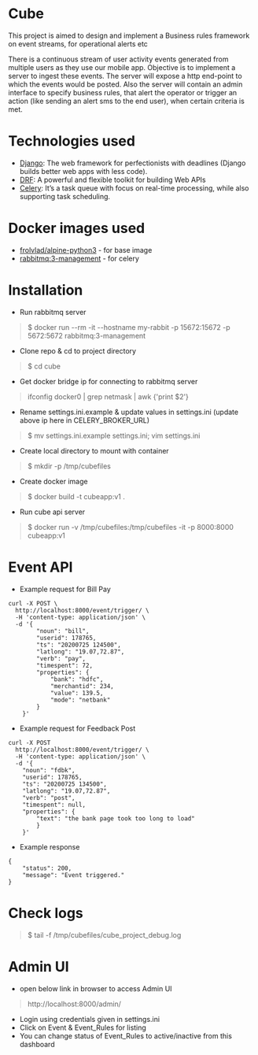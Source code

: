 # Cube
This project is aimed to design and implement a Business rules framework on event streams, for operational alerts etc

There is a continuous stream of user activity events generated from multiple users as they use our mobile app. Objective is to implement a server to ingest these events. The server will expose a http end-point to which the events would be posted. Also the server will contain an admin interface to specify business rules, that alert the operator or trigger an action (like sending an alert sms to the end user), when certain criteria is met.


# Technologies used
- [Django](https://www.djangoproject.com/): The web framework for perfectionists with deadlines (Django builds better web apps with less code).
- [DRF](https://www.django-rest-framework.org/): A powerful and flexible toolkit for building Web APIs
- [Celery](https://docs.celeryproject.org/en/stable/): It’s a task queue with focus on real-time processing, while also supporting task scheduling.

# Docker images used
- [frolvlad/alpine-python3](https://hub.docker.com/r/frolvlad/alpine-python3) - for base image
- [rabbitmq:3-management](https://hub.docker.com/_/rabbitmq) - for celery

# Installation
- Run rabbitmq server
> $ docker run --rm -it --hostname my-rabbit -p 15672:15672 -p 5672:5672 rabbitmq:3-management
- Clone repo & cd to project directory
> $ cd cube
- Get docker bridge ip for connecting to rabbitmq server
> ifconfig docker0 | grep netmask | awk {'print $2'} 
- Rename settings.ini.example & update values in settings.ini (update above ip here in CELERY_BROKER_URL)
> $ mv settings.ini.example settings.ini; vim settings.ini
- Create local directory to mount with container
> $ mkdir -p /tmp/cubefiles
- Create docker image
> $ docker build -t cubeapp:v1 .
- Run cube api server
> $ docker run -v /tmp/cubefiles:/tmp/cubefiles -it -p 8000:8000 cubeapp:v1


# Event API
- Example request for Bill Pay
```
curl -X POST \
  http://localhost:8000/event/trigger/ \
  -H 'content-type: application/json' \
  -d '{
		"noun": "bill", 
		"userid": 178765, 
		"ts": "20200725 124500", 
		"latlong": "19.07,72.87", 
		"verb": "pay",
		"timespent": 72, 
		"properties": {
			"bank": "hdfc", 
			"merchantid": 234, 
			"value": 139.5, 
			"mode": "netbank"
		}
	}'
```
- Example request for Feedback Post
```
curl -X POST 
  http://localhost:8000/event/trigger/ \
  -H 'content-type: application/json' \
  -d '{
	"noun": "fdbk", 
	"userid": 178765, 
	"ts": "20200725 134500", 
	"latlong": "19.07,72.87", 
	"verb": "post",
	"timespent": null,
	"properties": {
        "text": "the bank page took too long to load"
        }
    }'
```
- Example response
```
{
    "status": 200,
    "message": "Event triggered."
}
```

# Check logs
> $ tail -f /tmp/cubefiles/cube_project_debug.log

# Admin UI
- open below link in browser to access Admin UI
> http://localhost:8000/admin/
- Login using credentials given in settings.ini
- Click on Event & Event_Rules for listing
- You can change status of Event_Rules to active/inactive from this dashboard 